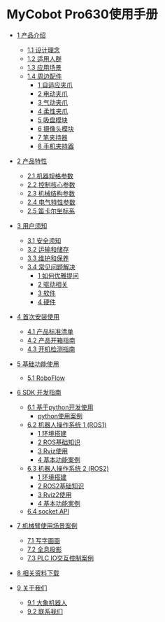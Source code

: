 # MyCobot Pro630使用手册
* [1 产品介绍](1-ProductIntroduction/1-ProductIntroduction.md)
  * [1.1 设计理念](./1-ProductIntroduction/1.1-DesignPhilosophy.md)
  * [1.2 适用人群](./1-ProductIntroduction/1.2-SuitableUsers.md)
  * [1.3 应用场景](./1-ProductIntroduction/1.3-ApplicationScenario.md)
  * [1.4 周边配件](./1-ProductIntroduction/1.4-AccessoriesTools/README.md)
      * [1 自适应夹爪](./1-ProductIntroduction/1.4-AccessoriesTools/1.4.1-Gripper/1-AdaptiveGripper.md)
      * [2 电动夹爪](./1-ProductIntroduction/1.4-AccessoriesTools/1.4.1-Gripper/2-ElectricGripper.md)
      * [3 气动夹爪](./1-ProductIntroduction/1.4-AccessoriesTools/1.4.1-Gripper/3-PneumaticGripper.md)
      * [4 柔性夹爪](./1-ProductIntroduction/1.4-AccessoriesTools/1.4.1-Gripper/4-FlexibleGripper.md)
      * [5 吸盘模块](./1-ProductIntroduction/1.4-AccessoriesTools/1.4.2-PumpCup/1-ModuleSuctionCup.md)
      * [6 摄像头模块](./1-ProductIntroduction/1.4-AccessoriesTools/1.4.3-Camera/1-CameraModulePro.md)
      * [7 笔夹持器](./1-ProductIntroduction/1.4-AccessoriesTools/1.4.4-Holder/1-PenHolderPro.md)
      * [8 手机夹持器](./1-ProductIntroduction/1.4-AccessoriesTools/1.4.4-Holder/2-PhoneHolderPro.md)
      
      
  
  
* [2 产品特性](./2-ProductFeature/2-ProductFeature.md)
  * [2.1 机器规格参数](./2-ProductFeature/2.1-MachineSpecification.md)
  * [2.2 控制核心参数](./2-ProductFeature/2.2-ControlCoreParameter.md)
  * [2.3 机械结构参数](./2-ProductFeature/2.3-MechanicalStructureParameter.md)
  * [2.4 电气特性参数](./2-ProductFeature/2.4-ElectricalCharacteristicParameter.md)
  * [2.5 笛卡尔坐标系](./2-ProductFeature/2.5-CoordinateSystem.md)
  
  <!-- * [2.1 机械结构参数](./2-ProductFeature/2.1-MachineSpecification.md)
  * [2.2 控制核心参数](./2-ProductFeature/2.2-ControlCoreParameter.md)
  * [2.3 电气特性参数](./2-ProductFeature/2.4-ElectricalCharacteristicParameter.md) -->



* [3 用户须知](3-UserNotes/3-UserNotes.md)
  * [3.1 安全须知](./3-UserNotes/3.1-SafetyInstruction.md)
  * [3.2 运输和储存](./3-UserNotes/3.2-TransportandStorage.md)
  * [3.3 维护和保养](./3-UserNotes/3.3-MaintenanceandCare.md)
  * [3.4 常见问题解决](./14-IssueFAQ/14-FAQ.md)
    * [1 如何优雅提问](./14-IssueFAQ/14.0-how_to_ask.md)
    * [2 驱动相关](./14-IssueFAQ/14.1-driver.md)
    * [3 软件](./14-IssueFAQ/14.2-software.md)
    * [4 硬件](./14-IssueFAQ/14.3-hardware.md)
  <!-- * [3.4 常见问题解决](./3-UserNotes/3.4-FAQsandSolutions/3.4.3-software.md) -->
  
  
* [4 首次安装使用](4-FirstInstallAndUse/4-FirstInstallAndUse.md)
  * [4.1 产品标准清单](./4-FirstInstallAndUse/4.1-ProductStandardList.md)
  * [4.2 产品开箱指南](./4-FirstInstallAndUse/4.2-ProductUnboxingGuide.md)
  * [4.3 开机检测指南](./4-FirstInstallAndUse/4.3-Power-onTestGuide.md)
  
* [5 基础功能使用](5-BasicApplication/5-BasicApplication.md)
  * [5.1 RoboFlow](./5-BasicApplication/5.2-ApplicationUse.md)

  <!-- * [5.1 系统使用说明](./5-BasicApplication/5.1-SystemUsageInstructions.md)
  * [5.2 软件使用说明](./5-BasicApplication/5.2-ApplicationUse.md)
  * [5.3 固件功能说明](./5-BasicApplication/5.3-FirmwareUse.md) -->
  
* [6 SDK 开发指南](6-SDKDevelopment/6-SDKDevelopment.md)
  * [6.1 基于python开发使用](./6-SDKDevelopment/python/PyhtonAPI.md)
    * [python使用案例](./6-SDKDevelopment/python/python_demo.md)
  * [6.2 机器人操作系统 1 (ROS1)](11-ApplicationBaseROS/11.1-ROS1/README.md)
    * [1 环境搭建](11-ApplicationBaseROS/11.1-ROS1/11.1.1-EnvironmentBuilding.md)
    * [2 ROS基础知识](11-ApplicationBaseROS/11.1-ROS1/11.1.2-ROS_Basics.md)
    * [3 Rviz使用](11-ApplicationBaseROS/11.1-ROS1/11.1.3-RvizIntroduction.md)
    * [4 基本功能案例](11-ApplicationBaseROS/11.1-ROS1/11.1.4-BasicFunction.md)
  * [6.3 机器人操作系统 2 (ROS2)](11-ApplicationBaseROS/11.2-ROS2/README.md)
    * [1 环境搭建](11-ApplicationBaseROS/11.2-ROS2/11.2.1-EnvironmentBuilding.md)
    * [2 ROS2基础知识](11-ApplicationBaseROS/11.2-ROS2/11.2.2-ROS2_Basics.md)
    * [3 Rviz2使用](11-ApplicationBaseROS/11.2-ROS2/11.2.3-Rviz2Introduction.md)
    * [4 基本功能案例](11-ApplicationBaseROS/11.2-ROS2/11.2.4-BasicFunction.md)
  * [6.4 socket API](./6-SDKDevelopment/python/Socket_API.md)
  

    
  <!-- * [6.4 基于C++开发使用](./6-SDKDevelopment/6.4-ApplicationBaseCPlus.md)
  * [6.5 基于JS开发使用](./6-SDKDevelopment/6.5-ApplicationBaseJS.md)
  * [6.6 基于C#开发使用](./6-SDKDevelopment/6.6-ApplicationBaseCsharp.md)
  * [6.7 基于APP开发使用](./6-SDKDevelopment/6.7-ApplicationBaseAPP.md) -->
  
* [7 机械臂使用场景案例](./7-ExamplesRobotsUsing/7-ExamplesRobotsUsing.md)
  <!-- * [7.1 3D无序分拣](./7-ExamplesRobotsUsing/3D/3D.md)
  * [7.2 2.5D二维码分拣](./7-ExamplesRobotsUsing/2.5D/2.5D.md) -->
  
  * [7.1 写字画画](./7-ExamplesRobotsUsing/draw/draw.md)
  * [7.2 全息投影](./7-ExamplesRobotsUsing/LED/LED.md)
  * [7.3 PLC IO交互控制案例](./1-ProductIntroduction/1.4-AccessoriesTools/PLC/PLC.md)
* [8 相关资料下载](./8-FilesDownload/8-FilesDownload.md)
  <!-- * [8.1 产品资料](./8-FilesDownload/8.1-Productinformation.md)
  * [8.2 产品图纸](./8-FilesDownload/8.2-ProductDrawings.md)
  * [8.3 软件资料及源码](./8-FilesDownload/8.3-SoftwareDocumentation.md)
  * [8.4 系统资料](./8-FilesDownload/8.4-Systeminformation.md)
  * [8.5 宣传资料](./8-FilesDownload/8.5-PublicityMaterial.md) -->
* [9 关于我们](9-AboutUs/9-AboutUs.md)
  * [9.1 大象机器人](./9-AboutUs/9.1-company.md)
  * [9.2 联系我们](./9-AboutUs/9.2-contact.md)
